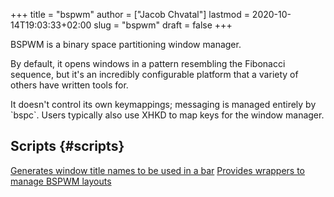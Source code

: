 +++
title = "bspwm"
author = ["Jacob Chvatal"]
lastmod = 2020-10-14T19:03:33+02:00
slug = "bspwm"
draft = false
+++

BSPWM is a binary space partitioning window manager.

By default, it opens windows in a pattern resembling the Fibonacci sequence, but it's an incredibly configurable platform that a variety of others have written tools for.

It doesn't control its own keymappings; messaging is managed entirely by \`bspc\`. Users typically also use XHKD to map keys for the window manager.


## Scripts {#scripts}

[Generates window title names to be used in a bar](https://github.com/melangue/bspwm-window-titles)
[Provides wrappers to manage BSPWM layouts](https://github.com/phenax/bsp-layout)
